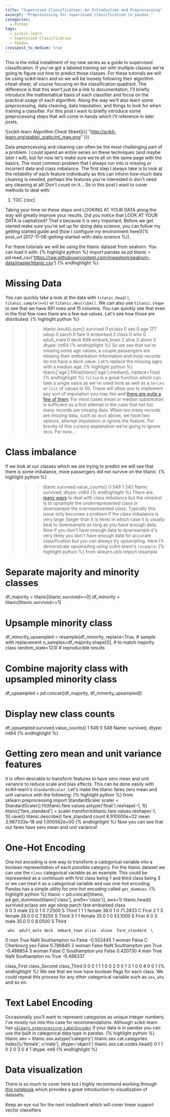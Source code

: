 ```yaml
---
title: "Supervised Classification: An Introduction and Preprocessing"
excerpt: "Preprocessing for supervised classification in pandas."
categories:
  - Python
tags:
  - scikit-learn
  - Supervised Classification
  - Pandas
crosspost_to_medium: true
---
```


This is the initial installment of my new series as a guide to supervised classification. If you've got a labeled training set with multiple classes we're going to figure out how to predict those classes. For these tutorials we will be using scikit-learn and so we will be loosely following their algorithm cheat-sheet, of course focusing on the classification quadrant. The difference is that this won't just be a link to documentation, I'll briefly introduce the mathematical basis of each classifier and focus on the practical usage of each algorithm. Along the way we'll also learn some preprocessing, data cleaning, data imputation, and things to look for when training a classifier. For this post I want to briefly introduce some preprocessing steps that will come in handy which I'll reference in later posts.

![scikit-learn Algorithm Cheat Sheet]({{ "http://scikit-learn.org/stable/_static/ml_map.png" }})

Data preprocessing and cleaning can often be the most challenging part of a problem. I could spend an entire series on these techniques (and maybe later I will), but for now let's make sure we're all on the same page with the basics. The most common problem that I always run into is missing or incorrect data and class imbalance. The first step I always take is to look at the reliability of each feature individually as this can inform how much data cleaning is needed, perhaps the features you're interested in don't need any cleaning at all! Don't count on it... So in this post I want to cover methods to deal with:

1. TOC
{:toc}

Taking your time on these steps and LOOKING AT YOUR DATA along the way will greatly improve your results. Did you notice that LOOK AT YOUR DATA is capitalized? That's because it is very important. Before we get started make sure you're set up for doing data science, you can follow my getting started guide and [how I configure my environment here]({% post_url 2017-11-08-getting-started-with-data-science %}).

For these tutorials we will be using the titanic dataset from seaborn. You can load it with:
{% highlight python %}
import pandas as pd
titanic = pd.read_csv('https://raw.githubusercontent.com/mwaskom/seaborn-data/master/titanic.csv')
{% endhighlight %}


# Missing Data
You can quickly take a look at the data with `titanic.head()`, `titanic.sample(n=5)` or `titanic.describe()`. We can also use `titanic.shape` to see that we have 891 rows and 15 columns. You can quickly see that even in the first few rows there are a few `NaN` values. Let's see how those are distributed:
{% highlight python %}
>>> titanic.isnull().sum()
survived         0
pclass           0
sex              0
age            177
sibsp            0
parch            0
fare             0
embarked         2
class            0
who              0
adult_male       0
deck           688
embark_town      2
alive            0
alone            0
dtype: int64
{% endhighlight %}
So we see that we're missing some age values, a couple passengers are missing their embarkation information and most records do not have a deck value. Let's replace the missing ages with a median age.
{% highlight python %}
titanic['age'].fillna(titanic['age'].median(), inplace=True)
{% endhighlight %}
`fillna` is a great function which can take a single value as we've used here as well as a `Series` or `list` of values to fill. These will allow you to implement any sort of imputation you may like and [there are quite a few of them](https://en.wikipedia.org/wiki/Imputation_(statistics)). For most cases mean or median substitution is sufficient as a first attempt in the case that not too many records are missing data. When too many records are missing data, such as `deck` above, we have two options, attempt imputation or ignore the feature. For brevity of this cursory explanation we're going to ignore `deck`. For now...

# Class imbalance
If we look at our classes which we are trying to predict we will see that there is some imbalance, more passengers did not survive on the titanic.
{% highlight python %}
>>> titanic.survived.value_counts()
0    549
1    342
Name: survived, dtype: int64
{% endhighlight %}
There are [many ways](https://elitedatascience.com/imbalanced-classes) to deal with class imbalance but the simplest is to upsample the underrepresented class or downsample the overrepresented class. Typically this issue only becomes a problem if the class imbalance is very large (larger than it is here) in which case it is usually best to downsample as long as you have enough data. Now if you don't have enough data to downsample it's very likely you don't have enough data for accurate classification but you can always try upsampling. Here I'll demonstrate upsampling using scikit-learn's `resample`:
{% highlight python %}
from sklearn.utils import resample
# Separate majority and minority classes
df_majority = titanic[titanic.survived==0]
df_minority = titanic[titanic.survived==1]

# Upsample minority class
df_minority_upsampled = resample(df_minority,
                                 replace=True,                      # sample with replacement
                                 n_samples=df_majority.shape[0],    # to match majority class
                                 random_state=123)                  # reproducible results

# Combine majority class with upsampled minority class
df_upsampled = pd.concat([df_majority, df_minority_upsampled])

# Display new class counts
df_upsampled.survived.value_counts()
1    549
0    549
Name: survived, dtype: int64
{% endhighlight %}

# Getting zero mean and unit variance features
It is often desirable to transform features to have zero mean and unit variance to reduce scale and bias effects. This can be done easily with scikit-learn's `StandardScaler`. Let's make the titanic fares zero mean and unit variance with the following:
{% highlight python %}
from sklearn.preprocessing import StandardScaler
scaler = StandardScaler().fit(titanic.fare.values.astype('float').reshape(-1, 1))
titanic['fare_standard'] = scaler.transform(titanic.fare.values.reshape(-1, 1)).ravel()
titanic.describe()
       fare_standard
count   8.910000e+02
mean    3.987333e-18
std     1.000562e+00
{% endhighlight %}
Now you can see that our fares have zero mean and unit variance!

# One-Hot Encoding
One hot encoding is one way to transform a categorical variable into a boolean representation of each possible category. For the titanic dataset we can use the `class` categorical variable as an example. This could be represented as a continuum with first class being 1 and third class being 3 or we can treat it as a categorical variable and use one-hot encoding. Pandas has a simple utility for one-hot encoding called `get_dummies`.
{% highlight python %}
titanic = pd.concat([titanic, pd.get_dummies(titanic['class'], prefix='class')], axis=1)
titanic.head()
survived  pclass     sex   age  sibsp  parch     fare embarked  class  \
0         0       3    male  22.0      1      0   7.2500        S  Third
1         1       1  female  38.0      1      0  71.2833        C  First
2         1       3  female  26.0      0      0   7.9250        S  Third
3         1       1  female  35.0      1      0  53.1000        S  First
4         0       3    male  35.0      0      0   8.0500        S  Third

     who  adult_male deck  embark_town alive  alone  fare_standard  \
0    man        True  NaN  Southampton    no  False      -0.502445
1  woman       False    C    Cherbourg   yes  False       0.786845
2  woman       False  NaN  Southampton   yes   True      -0.488854
3  woman       False    C  Southampton   yes  False       0.420730
4    man        True  NaN  Southampton    no   True      -0.486337

   class_First  class_Second  class_Third
0            0             0            1
1            1             0            0
2            0             0            1
3            1             0            0
4            0             0            1
{% endhighlight %}
We see that we now have boolean flags for each class. We could repeat this process for any other categorical variable such as `sex`, `who` and so on.

# Text Label Encoding
Occasionally you'll want to represent categories as unique integer numbers. I've mostly run into this case for recommendations. Although scikit-learn has [`sklearn.preprocessing.LabelEncoder`](http://scikit-learn.org/stable/modules/generated/sklearn.preprocessing.LabelEncoder.html) if your data is in pandas you can use the built in categorical data type in pandas.
{% highlight python %}
titanic.sex = titanic.sex.astype('category')
titanic.sex.cat.categories
Index([u'female', u'male'], dtype='object')
titanic.sex.cat.codes.head()
0    1
1    0
2    0
3    0
4    1
dtype: int8
{% endhighlight %}

# Data visualization
There is so much to cover here but I highly recommend working through [this notebook](https://github.com/fonnesbeck/Bios8366/blob/master/notebooks/Section0_2-Plotting-and-Visualization.ipynb) which provides a great introduction to visualization of datasets.

Keep an eye out for the next installment which will cover linear support vector classifiers